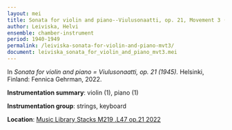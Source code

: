 ```yaml
---
layout: mei
title: Sonata for violin and piano--Viulusonaatti, op. 21, Movement 3 (1945)
author: Leiviska, Helvi
ensemble: chamber-instrument
period: 1940-1949
permalink: /leiviska-sonata-for-violin-and-piano-mvt3/
document: leiviska_sonata_for_violin_and_piano_mvt3.mei
---
```


In *Sonata for violin and piano = Viulusonaatti, op. 21 (1945).* Helsinki, Finland: Fennica Gehrman, 2022.

**Instrumentation summary**: violin (1), piano (1)

**Instrumentation group**: strings, keyboard

**Location**: <a href="https://tufts.primo.exlibrisgroup.com/permalink/01TUN_INST/1kc9gia/alma991018809261903851" target="_blank">Music Library Stacks M219 .L47 op.21 2022</a>